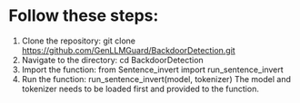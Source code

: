 # Follow these steps:

1. Clone the repository:
  git clone https://github.com/GenLLMGuard/BackdoorDetection.git
2. Navigate to the directory:
  cd BackdoorDetection
3. Import the function:
  from Sentence_invert import run_sentence_invert
4. Run the function:
  run_sentence_invert(model, tokenizer)
The model and tokenizer needs to be loaded first and provided to the function.
